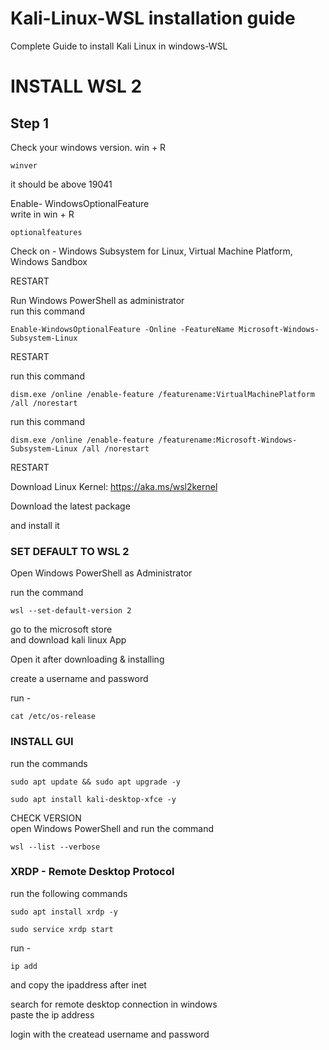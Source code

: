 # Kali-Linux-WSL installation guide
Complete Guide to install Kali Linux in windows-WSL

<h1>INSTALL WSL 2</h1>
<h2>Step 1</h2>

Check your windows version.
win + R <br>

```
winver
```
it should be above 19041 <br>

Enable- WindowsOptionalFeature <br>
write in win + R<br>
```
optionalfeatures
```
Check on - Windows Subsystem for Linux, Virtual Machine Platform, Windows Sandbox  <br>

RESTART <br>

Run Windows PowerShell as administrator <br>
run this command<br>
```
Enable-WindowsOptionalFeature -Online -FeatureName Microsoft-Windows-Subsystem-Linux 
```

RESTART <br>

run this command<br>
```
dism.exe /online /enable-feature /featurename:VirtualMachinePlatform /all /norestart
```
run this command<br>
```
dism.exe /online /enable-feature /featurename:Microsoft-Windows-Subsystem-Linux /all /norestart
```
RESTART <br>

Download Linux Kernel: https://aka.ms/wsl2kernel <br>

Download the latest package <br>

and install it <br>

<h3>SET DEFAULT TO WSL 2</h3>

Open Windows PowerShell as Administrator<br>

run the command <br>
```
wsl --set-default-version 2
```

go to the microsoft store <br>
and download kali linux App <br>

Open it after downloading & installing <br>

create a username and password <br>

run - 
```
cat /etc/os-release
```
<h3>INSTALL GUI</h3>
  
run the commands<br>
```  
sudo apt update && sudo apt upgrade -y
```
```
sudo apt install kali-desktop-xfce -y
```
CHECK VERSION <br>
open Windows PowerShell and run the command <br>
```
wsl --list --verbose
```
<h3>XRDP - Remote Desktop Protocol</h3>

run the following commands <br>
```
sudo apt install xrdp -y
```
```
sudo service xrdp start
```
run - 
```
ip add
```
and copy the ipaddress after inet <br>

search for remote desktop connection in windows <br>
paste the ip address <br>

login with the createad username and password
